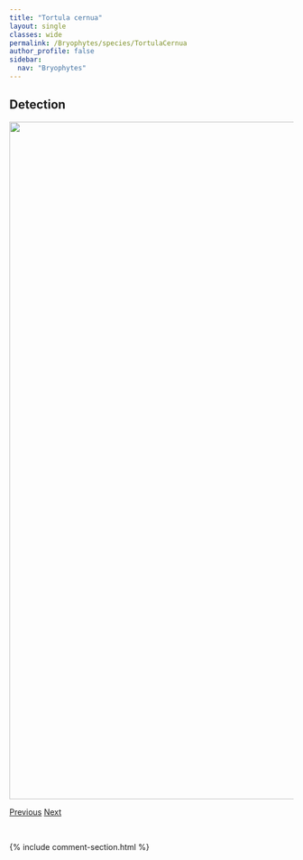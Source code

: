 ```yaml
---
title: "Tortula cernua"
layout: single
classes: wide
permalink: /Bryophytes/species/TortulaCernua
author_profile: false
sidebar:
  nav: "Bryophytes"
---
```


<h2>Detection</h2>

<a href="https://drive.google.com/uc?export=view&id=18wvq7SJSQgw2NjYvjQAbzMqTqWbK67Ky">
<img src="https://drive.google.com/uc?export=view&id=18wvq7SJSQgw2NjYvjQAbzMqTqWbK67Ky" height = "1200" width = "800">
</a>


<a href="/DevelopmentWebsite/Bryophytes/species/TortellaFragilis" class="pagination--pager" title="Tortella fragilis">Previous</a> <a href="/DevelopmentWebsite/Bryophytes/species/TortulaMucronifolia" class="pagination--pager" title="Tortula mucronifolia">Next</a>

<p>&nbsp;</p>

{% include comment-section.html %}
